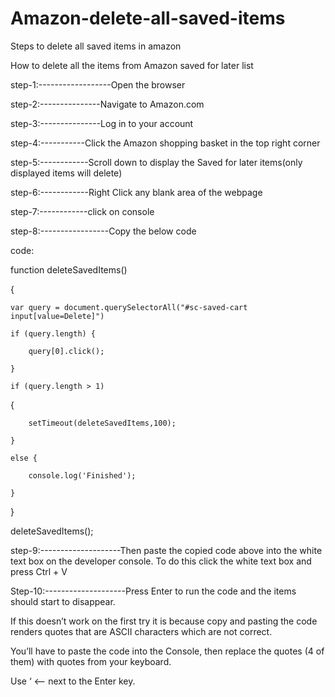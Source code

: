 # Amazon-delete-all-saved-items

Steps to delete all saved items in amazon

How to delete all the items from Amazon saved for later list

step-1:------------------Open the browser

step-2:---------------Navigate to Amazon.com

step-3:---------------Log in to your account

step-4:-----------Click the Amazon shopping basket in the top right corner

step-5:------------Scroll down to display the Saved for later items(only displayed items will delete)

step-6:------------Right Click any blank area of the webpage

step-7:------------click on console 

step-8:-----------------Copy the below code 

code: 

function deleteSavedItems() 

{

	var query = document.querySelectorAll("#sc-saved-cart input[value=Delete]")
	
	if (query.length) {
	
		query[0].click();
		
	}
	
	if (query.length > 1) 
	
  {
	
		setTimeout(deleteSavedItems,100);
		
	}
	
	else {
	
		console.log('Finished');
		
	}
	
}

deleteSavedItems();


step-9:--------------------Then paste the copied code above into the white text box on the developer console. To do this click the white text box and press Ctrl + V

Step-10:--------------------Press Enter to run the code and the items should start to disappear.

If this doesn’t work on the first try it is because copy and pasting the code renders quotes that are ASCII characters which are not correct. 

You’ll have to paste the code into the Console, then replace the quotes (4 of them) with quotes from your keyboard.

Use ‘ <– next to the Enter key.
